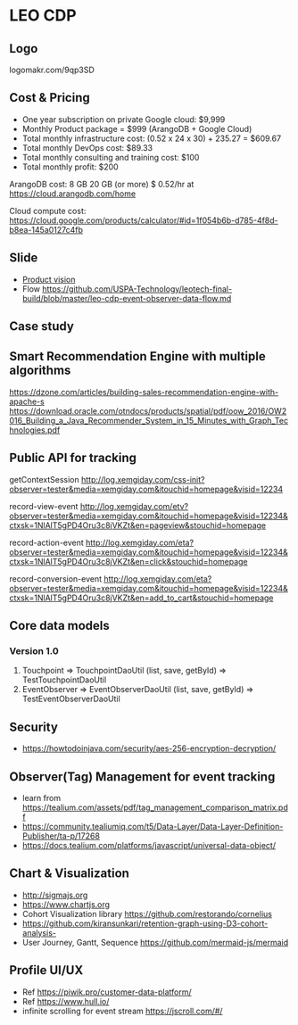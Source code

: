 
# LEO CDP

## Logo 

logomakr.com/9qp3SD

## Cost & Pricing 

* One year subscription on private Google cloud: $9,999
* Monthly Product package = $999 (ArangoDB + Google Cloud)
* Total monthly infrastructure cost: (0.52 x 24 x 30) + 235.27 = $609.67
* Total monthly DevOps cost: $89.33
* Total monthly consulting and training cost: $100
* Total monthly profit: $200


ArangoDB cost: 8 GB	20 GB (or more)	$ 0.52/hr at https://cloud.arangodb.com/home

Cloud compute cost: https://cloud.google.com/products/calculator/#id=1f054b6b-d785-4f8d-b8ea-145a0127c4fb

## Slide

* [Product vision](https://docs.google.com/presentation/d/1GHUXBjdUctDxkUS_WLqls_aT79GqOlYN3MIQvXwLN5s/edit?usp=sharing)
* Flow https://github.com/USPA-Technology/leotech-final-build/blob/master/leo-cdp-event-observer-data-flow.md

## Case study 

## Smart Recommendation Engine with multiple algorithms

https://dzone.com/articles/building-sales-recommendation-engine-with-apache-s
https://download.oracle.com/otndocs/products/spatial/pdf/oow_2016/OW2016_Building_a_Java_Recommender_System_in_15_Minutes_with_Graph_Technologies.pdf

## Public API for tracking

getContextSession
http://log.xemgiday.com/css-init?observer=tester&media=xemgiday.com&itouchid=homepage&visid=12234

record-view-event
http://log.xemgiday.com/etv?observer=tester&media=xemgiday.com&itouchid=homepage&visid=12234&ctxsk=1NlAlT5gPD4Oru3c8jVKZt&en=pageview&stouchid=homepage

record-action-event
http://log.xemgiday.com/eta?observer=tester&media=xemgiday.com&itouchid=homepage&visid=12234&ctxsk=1NlAlT5gPD4Oru3c8jVKZt&en=click&stouchid=homepage

record-conversion-event
http://log.xemgiday.com/eta?observer=tester&media=xemgiday.com&itouchid=homepage&visid=12234&ctxsk=1NlAlT5gPD4Oru3c8jVKZt&en=add_to_cart&stouchid=homepage

## Core data models
### Version 1.0

1. Touchpoint => TouchpointDaoUtil (list, save, getById) => TestTouchpointDaoUtil
1. EventObserver => EventObserverDaoUtil (list, save, getById) => TestEventObserverDaoUtil

## Security

* https://howtodoinjava.com/security/aes-256-encryption-decryption/

## Observer(Tag) Management for event tracking
* learn from https://tealium.com/assets/pdf/tag_management_comparison_matrix.pdf
* https://community.tealiumiq.com/t5/Data-Layer/Data-Layer-Definition-Publisher/ta-p/17268
* https://docs.tealium.com/platforms/javascript/universal-data-object/

## Chart & Visualization
* http://sigmajs.org
* https://www.chartjs.org
* Cohort Visualization library https://github.com/restorando/cornelius
* https://github.com/kiransunkari/retention-graph-using-D3-cohort-analysis-
* User Journey, Gantt, Sequence https://github.com/mermaid-js/mermaid

## Profile UI/UX
* Ref https://piwik.pro/customer-data-platform/
* Ref https://www.hull.io/
* infinite scrolling for event stream https://jscroll.com/#/

